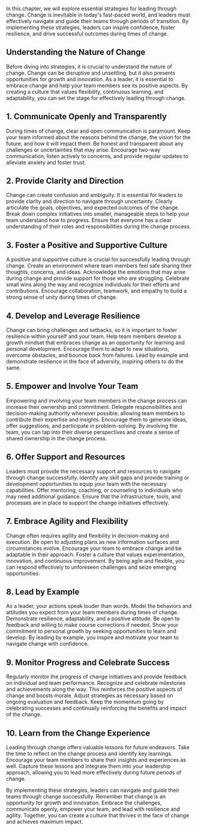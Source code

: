 
In this chapter, we will explore essential strategies for leading through change. Change is inevitable in today's fast-paced world, and leaders must effectively navigate and guide their teams through periods of transition. By implementing these strategies, leaders can inspire confidence, foster resilience, and drive successful outcomes during times of change.

**Understanding the Nature of Change**
--------------------------------------

Before diving into strategies, it is crucial to understand the nature of change. Change can be disruptive and unsettling, but it also presents opportunities for growth and innovation. As a leader, it is essential to embrace change and help your team members see its positive aspects. By creating a culture that values flexibility, continuous learning, and adaptability, you can set the stage for effectively leading through change.

**1. Communicate Openly and Transparently**
-------------------------------------------

During times of change, clear and open communication is paramount. Keep your team informed about the reasons behind the change, the vision for the future, and how it will impact them. Be honest and transparent about any challenges or uncertainties that may arise. Encourage two-way communication, listen actively to concerns, and provide regular updates to alleviate anxiety and foster trust.

**2. Provide Clarity and Direction**
------------------------------------

Change can create confusion and ambiguity. It is essential for leaders to provide clarity and direction to navigate through uncertainty. Clearly articulate the goals, objectives, and expected outcomes of the change. Break down complex initiatives into smaller, manageable steps to help your team understand how to progress. Ensure that everyone has a clear understanding of their roles and responsibilities during the change process.

**3. Foster a Positive and Supportive Culture**
-----------------------------------------------

A positive and supportive culture is crucial for successfully leading through change. Create an environment where team members feel safe sharing their thoughts, concerns, and ideas. Acknowledge the emotions that may arise during change and provide support for those who are struggling. Celebrate small wins along the way and recognize individuals for their efforts and contributions. Encourage collaboration, teamwork, and empathy to build a strong sense of unity during times of change.

**4. Develop and Leverage Resilience**
--------------------------------------

Change can bring challenges and setbacks, so it is important to foster resilience within yourself and your team. Help team members develop a growth mindset that embraces change as an opportunity for learning and personal development. Encourage them to adapt to new situations, overcome obstacles, and bounce back from failures. Lead by example and demonstrate resilience in the face of adversity, inspiring others to do the same.

**5. Empower and Involve Your Team**
------------------------------------

Empowering and involving your team members in the change process can increase their ownership and commitment. Delegate responsibilities and decision-making authority whenever possible, allowing team members to contribute their expertise and insights. Encourage them to generate ideas, offer suggestions, and participate in problem-solving. By involving the team, you can tap into their diverse perspectives and create a sense of shared ownership in the change process.

**6. Offer Support and Resources**
----------------------------------

Leaders must provide the necessary support and resources to navigate through change successfully. Identify any skill gaps and provide training or development opportunities to equip your team with the necessary capabilities. Offer mentoring, coaching, or counseling to individuals who may need additional guidance. Ensure that the infrastructure, tools, and processes are in place to support the change initiatives effectively.

**7. Embrace Agility and Flexibility**
--------------------------------------

Change often requires agility and flexibility in decision-making and execution. Be open to adjusting plans as new information surfaces and circumstances evolve. Encourage your team to embrace change and be adaptable in their approach. Foster a culture that values experimentation, innovation, and continuous improvement. By being agile and flexible, you can respond effectively to unforeseen challenges and seize emerging opportunities.

**8. Lead by Example**
----------------------

As a leader, your actions speak louder than words. Model the behaviors and attitudes you expect from your team members during times of change. Demonstrate resilience, adaptability, and a positive attitude. Be open to feedback and willing to make course corrections if needed. Show your commitment to personal growth by seeking opportunities to learn and develop. By leading by example, you inspire and motivate your team to navigate change with confidence.

**9. Monitor Progress and Celebrate Success**
---------------------------------------------

Regularly monitor the progress of change initiatives and provide feedback on individual and team performance. Recognize and celebrate milestones and achievements along the way. This reinforces the positive aspects of change and boosts morale. Adjust strategies as necessary based on ongoing evaluation and feedback. Keep the momentum going by celebrating successes and continually reinforcing the benefits and impact of the change.

**10. Learn from the Change Experience**
----------------------------------------

Leading through change offers valuable lessons for future endeavors. Take the time to reflect on the change process and identify key learnings. Encourage your team members to share their insights and experiences as well. Capture these lessons and integrate them into your leadership approach, allowing you to lead more effectively during future periods of change.

By implementing these strategies, leaders can navigate and guide their teams through change successfully. Remember that change is an opportunity for growth and innovation. Embrace the challenges, communicate openly, empower your team, and lead with resilience and agility. Together, you can create a culture that thrives in the face of change and achieves maximum impact.

